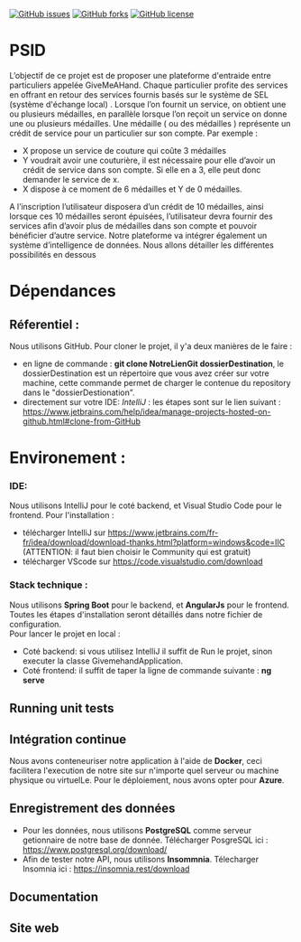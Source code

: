 

<a href="https://github.com/SidibeYoro/PSID/issues"><img alt="GitHub issues" src="https://img.shields.io/github/issues/SidibeYoro/PSID"></a>
<a href="https://github.com/SidibeYoro/PSID/network"><img alt="GitHub forks" src="https://img.shields.io/github/forks/SidibeYoro/PSID"></a>
<a href="https://github.com/SidibeYoro/PSID"><img alt="GitHub license" src="https://img.shields.io/github/license/SidibeYoro/PSID?label=Apache%202.0"></a>
# PSID

L’objectif de ce projet est de proposer une plateforme d'entraide entre particuliers appelée GiveMeAHand. Chaque particulier profite des services en offrant en retour des services fournis basés sur le système de SEL (système d'échange local) .
Lorsque l’on fournit un service, on obtient une ou plusieurs médailles, en parallèle lorsque l’on reçoit un service on donne une ou plusieurs médailles.
Une médaille ( ou des médailles ) représente un crédit de service pour un particulier sur son compte.
Par exemple :
- X propose un service de couture qui coûte 3 médailles
- Y voudrait avoir une couturière, il est nécessaire pour elle d’avoir un crédit de service dans son compte. Si elle en a 3, elle peut donc demander le service de x.
- X dispose à ce moment de 6 médailles et Y de 0 médailles.

A l’inscription l’utilisateur disposera d’un crédit de 10 médailles, ainsi lorsque ces 10 médailles seront épuisées, l’utilisateur devra fournir des services afin d’avoir plus de médailles dans son compte et pouvoir bénéficier d’autre service.
Notre plateforme va intégrer également un système d’intelligence de données. Nous allons détailler les différentes possibilités en dessous

# Dépendances 

## Réferentiel :
Nous utilisons GitHub.
Pour cloner le projet, il y'a deux manières de le faire : 
- en ligne de commande : **git clone NotreLienGit dossierDestination**, le dossierDestination est un répertoire que vous avez créer sur votre machine, cette commande permet de charger le contenue du repository dans le "dossierDestionation".
- directement sur votre IDE: 
*IntelliJ* : les étapes sont sur le lien suivant : https://www.jetbrains.com/help/idea/manage-projects-hosted-on-github.html#clone-from-GitHub

# Environement : 
### IDE: 
Nous utilisons IntelliJ pour le coté backend, et Visual Studio Code pour le frontend. 
Pour l'installation :
- télécharger IntelliJ sur https://www.jetbrains.com/fr-fr/idea/download/download-thanks.html?platform=windows&code=IIC (ATTENTION: il faut bien choisir le Community qui est gratuit)
- télécharger VScode sur https://code.visualstudio.com/download
### Stack technique : 
Nous utilisons **Spring Boot** pour le backend, et **AngularJs** pour le frontend.
Toutes les étapes d'installation seront détaillés dans notre fichier de configuration.  
Pour lancer le projet en local :
- Coté backend: si vous utilisez IntelliJ il suffit de Run le projet, sinon executer la classe GivemehandApplication. 
- Coté frontend: il suffit de taper la ligne de commande suivante : **ng serve**
## Running unit tests

## Intégration continue
Nous avons conteneuriser notre application à l'aide de **Docker**, ceci facilitera l'execution de notre site sur n'importe quel serveur ou machine physique ou virtuelLe.
Pour le déploiement, nous avons opter pour **Azure**. 

## Enregistrement des données
- Pour les données, nous utilisons **PostgreSQL** comme serveur getionnaire de notre base de donnée.
Télécharger PosgreSQL ici : https://www.postgresql.org/download/                                                                                                            
- Afin de tester notre API, nous utilisons **Insommnia**.
Télecharger  Insomnia ici : https://insomnia.rest/download

## Documentation
## Site web 



